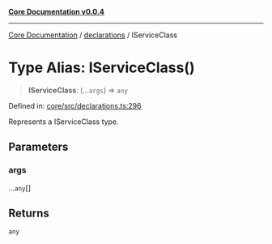 [**Core Documentation v0.0.4**](../../README.md)

***

[Core Documentation](../../modules.md) / [declarations](../README.md) / IServiceClass

# Type Alias: IServiceClass()

> **IServiceClass**: (...`args`) => `any`

Defined in: [core/src/declarations.ts:296](https://github.com/stonemjs/core/blob/8c14a336c794eb98d8513b950cb1c2786962eaaf/src/declarations.ts#L296)

Represents a IServiceClass type.

## Parameters

### args

...`any`[]

## Returns

`any`
